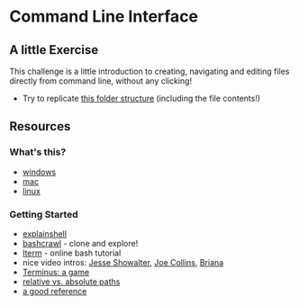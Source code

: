 # Command Line Interface


## A little Exercise

This challenge is a little introduction to creating, navigating and editing files directly from command line, without any clicking!
* Try to replicate [this folder structure](https://github.com/HackYourFutureBelgium/replicate-this-from-command-line) (including the file contents!)

## Resources

### What's this?

* <a href="https://www.youtube.com/watch?v=MBBWVgE0ewk">windows</a>
* <a href="https://www.youtube.com/watch?v=5XgBd6rjuDQ">mac</a>
* <a href="https://www.youtube.com/watch?v=id3DGvljhT4">linux</a>

### Getting Started

* [explainshell](https://explainshell.com/)
* [bashcrawl](https://gitlab.com/slackermedia/bashcrawl/) - clone and explore!
* [lterm](https://sr6033.github.io/lterm/) - online bash tutorial
*  nice video intros: [Jesse Showalter](https://www.youtube.com/watch?v=5XgBd6rjuDQ), [Joe Collins](https://www.youtube.com/watch?v=oxuRxtrO2Ag), [Briana](https://www.youtube.com/watch?v=BFMyUgF6I8Y)
* [Terminus: a game](https://web.mit.edu/mprat/Public/web/Terminus/Web/main.html)
* [relative vs. absolute paths](https://www.youtube.com/watch?v=ephId3mYu9o)
* [a good reference](https://github.com/HackYourFuture/CommandLine)

